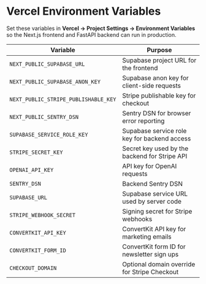 # Vercel Environment Variables

Set these variables in **Vercel → Project Settings → Environment Variables** so the
Next.js frontend and FastAPI backend can run in production.

| Variable | Purpose |
|---------|---------|
| `NEXT_PUBLIC_SUPABASE_URL` | Supabase project URL for the frontend |
| `NEXT_PUBLIC_SUPABASE_ANON_KEY` | Supabase anon key for client-side requests |
| `NEXT_PUBLIC_STRIPE_PUBLISHABLE_KEY` | Stripe publishable key for checkout |
| `NEXT_PUBLIC_SENTRY_DSN` | Sentry DSN for browser error reporting |
| `SUPABASE_SERVICE_ROLE_KEY` | Supabase service role key for backend access |
| `STRIPE_SECRET_KEY` | Secret key used by the backend for Stripe API |
| `OPENAI_API_KEY` | API key for OpenAI requests |
| `SENTRY_DSN` | Backend Sentry DSN |
| `SUPABASE_URL` | Supabase service URL used by server code |
| `STRIPE_WEBHOOK_SECRET` | Signing secret for Stripe webhooks |
| `CONVERTKIT_API_KEY` | ConvertKit API key for marketing emails |
| `CONVERTKIT_FORM_ID` | ConvertKit form ID for newsletter sign ups |
| `CHECKOUT_DOMAIN` | Optional domain override for Stripe Checkout |
